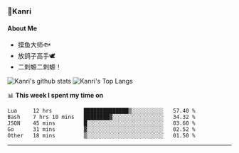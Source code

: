 ### 🌱Kanri
#### About Me
- 摸鱼大师🐟
- 放鸽子高手🕊
- 二刺螈二刺螈！

![Kanri's github stats](https://github-readme-stats.vercel.app/api?username=Yiwen-Chan&show_icons=true&theme=vue&line_height=20)
![Kanri's Top Langs](https://github-readme-stats.vercel.app/api/top-langs/?username=Yiwen-Chan&layout=compact&theme=vue&card_width=270)

📊 **This week I spent my time on**
<!--START_SECTION:waka-->
```text
Lua     12 hrs          ██████████████▒░░░░░░░░░░   57.40 % 
Bash    7 hrs 10 mins   ████████▓░░░░░░░░░░░░░░░░   34.32 % 
JSON    45 mins         █░░░░░░░░░░░░░░░░░░░░░░░░   03.60 % 
Go      31 mins         ▓░░░░░░░░░░░░░░░░░░░░░░░░   02.52 % 
Other   18 mins         ▒░░░░░░░░░░░░░░░░░░░░░░░░   01.50 % 
```
<!--END_SECTION:waka-->

***

